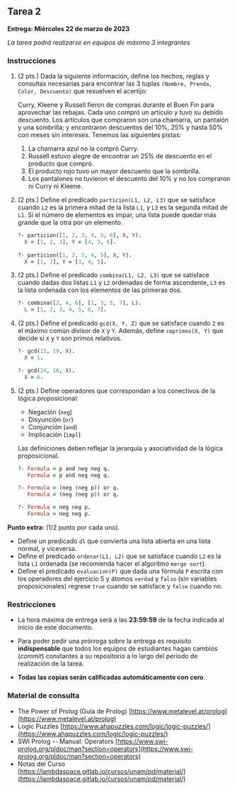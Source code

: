 ## Tarea 2

**Entrega: Miércoles 22 de marzo de 2023**

*La tarea podrá realizarse en equipos de máximo 3 integrantes*

### Instrucciones

1. (2 pts.) Dada la siguiente información, define los hechos, reglas y consultas necesarias para encontrar las 3 tuplas `(Nombre, Prenda, Color, Descuento)` que resuelven el acertijo:

    Curry, Kleene y Russell fieron de compras durante el Buen Fin para aprovechar las rebajas. Cada uno compró un artículo y tuvo su debido descuento. Los artículos que compraron son una chamarra, un pantalón y una sombrilla; y encontraron descuentos del 10%, 25% y hasta 50% con meses sin intereses. Tenemos las siguientes pistas:
    
    1. La chamarra azul no la compró Curry.
    2. Russell estuvo alegre de encontrar un 25% de descuento en el producto que compró.
    3. El producto rojo tuvo un mayor descuento que la sombrilla.
    4. Los pantalones no tuvieron el descuento del 10% y no los compraron ni Curry ni Kleene.

2. (2 pts.) Define el predicado `particion(L1, L2, L3)` que se satisface cuando `L2` es la primera mitad de la lista `L1`, y `L3` es la segunda mitad de `L1`. Si el número de elementos es impar, una lista puede quedar más grande que la otra por un elemento.

    ```prolog
    ?- particion([1, 2, 3, 4, 5, 6], X, Y).
      X = [1, 2, 3], Y = [4, 5, 6].
      
    ?- particion([1, 2, 3, 4, 5], X, Y).
      X = [1, 2], Y = [3, 4, 5].
    ```

3. (2 pts.) Define el predicado `combina(L1, L2, L3)` que se satisface cuando dadas dos listas `L1` y `L2` ordenadas de forma ascendente, `L3` es la lista ordenada con los elementos de las primeras dos.

    ```prolog
    ?- combina([2, 4, 6], [1, 3, 5, 7], L).
      L = [1, 2, 3, 4, 5, 6, 7].
    ```

4. (2 pts.) Define el predicado `gcd(X, Y, Z)` que se satisface cuando `Z` es el máximo común divisor de `X` y `Y`. Además, define `coprimos(X, Y)` que decide si `X` y `Y` son primos relativos.

    ```prolog
    ?- gcd(13, 19, X).
      X = 1.

    ?- gcd(24, 18, X).
      X = 6.
    ```

5. (2 pts.) Define operadores que correspondan a los conectivos de la lógica proposicional:
   - Negación (`neg`)
   - Disyunción (`or`)
   - Conjunción (`and`)
   - Implicación (`impl`)
   
   Las definiciones deben reflejar la jerarquía y asociatividad de la lógica proposicional.
   
   ```prolog
   ?- Formula = p and neg neg q.
      Formula = p and neg neg q.

   ?- Formula = (neg (neg p)) or q.
      Formula = (neg (neg p)) or q.

   ?- Formula = neg neg p.
      Formula = neg neg p.
   ```

**Punto extra:** (1/2 punto por cada uno).
- Define un predicado `dl` que convierta una lista abierta en una lista normal, y viceversa.
- Define el predicado `ordenar(L1, L2)` que se satisface cuando `L2` es la lista `L1` ordenada (se recomienda hacer el algoritmo `merge sort`).
- Define el predicado `evaluacion(P)` que dada una fórmula `P` escrita con los operadores del ejercicio 5 y átomos `verdad` y `falso` (sin variables proposicionales) regrese `true` cuando se satisface y `false` cuando no.

### Restricciones

- La hora máxima de entrega será a las **23:59:59** de la fecha indicada al inicio de este documento.

- Para poder pedir una prórroga sobre la entrega es requisito **indispensable** que todos los equipos de estudiantes
  hagan cambios (*commit*) constantes a su repositorio a lo largo del periodo de realización de la tarea.

- **Todas las copias serán calificadas automáticamente con cero**.

### Material de consulta

- The Power of Prolog (Guía de Prolog) [https://www.metalevel.at/prolog](https://www.metalevel.at/prolog)
- Logic Puzzles [https://www.ahapuzzles.com/logic/logic-puzzles/](https://www.ahapuzzles.com/logic/logic-puzzles/)
- SWI Prolog -- Manual: Operators [https://www.swi-prolog.org/pldoc/man?section=operators](https://www.swi-prolog.org/pldoc/man?section=operators)
- Notas del Curso [https://lambdaspace.gitlab.io/cursos/unam/pd/material/](https://lambdaspace.gitlab.io/cursos/unam/pd/material/)
